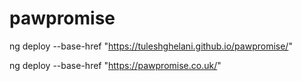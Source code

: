 # pawpromise

ng deploy --base-href "https://tuleshghelani.github.io/pawpromise/"

ng deploy --base-href "https://pawpromise.co.uk/"
